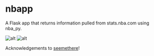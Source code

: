 # nbapp

A Flask app that returns information pulled from stats.nba.com using nba_py.  

![alt](http://github.com/dgoldman916/nbapp/blob/master/img/index.png)
![alt](http://github.com/dgoldman916/nbapp/blob/master/img/roster.png)

Acknowledgements to [seemethere](https://github.com/seemethere/nba_py)!
